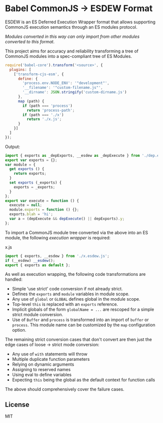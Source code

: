 # Babel CommonJS -> ESDEW Format

ESDEW is an ES Deferred Execution Wrapper format that allows supporting CommonJS execution semantics
through an ES modules protocol.

_Modules converted in this way can only import from other modules converted to this format._

This project aims for accuracy and reliability transforming a tree of CommonJS modules into a spec-compliant tree of ES Modules.

```js
require('babel-core').transform('<source>', {
  plugins: [
    ['transform-cjs-esm', {
      define: {
        'process.env.NODE_ENV': '"development"',
        '__filename': '"custom-filename.js"',
        '__dirname': JSON.stringify('custom-dirname.js')
      },
      map (path) {
        if (path === 'process')
          return 'process-path';
        if (path === './x')
          return './x.js';
      }
    }]
  ]
});
```

Output:

```js
import { exports as _depExports, __esdew as _depExecute } from './dep.esdew.js';
export var exports = {};
var module = {
  get exports () {
    return exports;
  }
  set exports (_exports) {
    exports = _exports;
  }
};
export var execute = function () {
  execute = null;
  module.exports = function () {};
  exports.blah = 'hi';
  var a = (depExecute && depExecute() || depExports).y;
};
```

To import a CommonJS module tree converted via the above into an ES module, the following
_execution wrapper_ is required:

x.js
```js
import { exports, __esdew } from './x.esdew.js';
if (__esdew) __esdew();
export { exports as default };
```

As well as execution wrapping, the following code transformations are handled:
* Simple 'use strict' code conversion if not already strict.
* Defines the `exports` and `module` variables in module scope.
* Any use of `global` or `GLOBAL` defines global in the module scope.
* Top-level `this` is replaced with an `exports` reference.
* Implicit globals of the form `globalName = ...` are rescoped for a simple strict module conversion.
* Use of `Buffer` and `process` is transformed into an import of `buffer` or `process`. This module name can be customized by the `map` configuration option.

The remaining strict conversion cases that don't convert are then just the edge cases of loose -> strict mode conversion:
* Any use of `with` statements will throw
* Multiple duplicate function parameters
* Relying on dynamic arguments
* Assigning to reserved names
* Using eval to define variables
* Expecting `this` being the global as the default context for function calls

The above should comprehensively cover the failure cases.

## License

MIT
